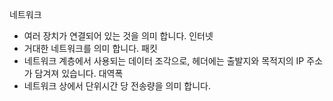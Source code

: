네트워크
- 여러 장치가 연결되어 있는 것을 의미 합니다.
인터넷
- 거대한 네트워크를 의미 합니다.
패킷
- 네트워크 계층에서 사용되는 데이터 조각으로, 헤더에는 출발지와 목적지의 IP 주소가 담겨져 있습니다.
대역폭
- 네트워크 상에서 단위시간 당 전송량을 의미 합니다.